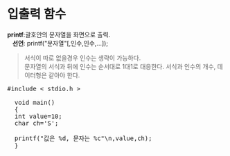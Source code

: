 # 입출력 함수
**printf**:괄호안의 문자열을 화면으로 출력.  
&nbsp;&nbsp;&nbsp;**선언**: printf("문자열"[,인수,인수,...]);  
> 서식이 따로 없을경우 인수는 생략이 가능하다.  
> 문자열의 서식과 뒤에 인수는 순서대로 1대1로 대응한다.
> 서식과 인수의 개수, 데이터형은 같아야 한다.
<pre>#include < stdio.h >
  
  void main()
  {
  int value=10;
  char ch='S';

  printf("값은 %d, 문자는 %c"\n,value,ch);
  }
</pre>
